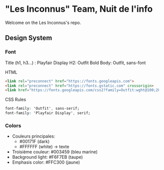 # "Les Inconnus" Team, Nuit de l'info

Welcome on the Les Inconnus's repo.

## Design System

### Font
Title (h1, h3...) : Playfair Display
H2: Outfit Bold
Body: Outfit, sans-font

HTML
``` html
<link rel="preconnect" href="https://fonts.googleapis.com">
<link rel="preconnect" href="https://fonts.gstatic.com" crossorigin>
<link href="https://fonts.googleapis.com/css2?family=Outfit:wght@100;200;300;400;500;600;700;800;900&family=Playfair+Display:ital,wght@0,400;0,500;0,600;0,700;0,800;0,900;1,400;1,500;1,600;1,700;1,800;1,900&display=swap" rel="stylesheet">
```
CSS Rules
``` css
font-family: 'Outfit', sans-serif;
font-family: 'Playfair Display', serif;
```

### Colors
- Couleurs principales: 
  - #00171F (dark)
  - #FFFFFF (white) -> texte
- Troisième couleur: #003459 (bleu marine)
- Background light: #F6F7EB (taupe)
- Emphasis color: #FFC300 (jaune)

